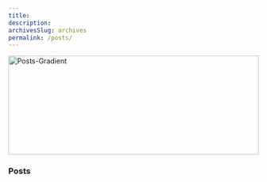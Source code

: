 ```yaml
---
title: 
description: 
archivesSlug: archives
permalink: /posts/
---
```


<img src="/site/images/posts.jpg.webp" alt="Posts-Gradient" style="max-width: 100%; height: 200px; width: 100%;">

<h3 class="entry-header">Posts</h3>